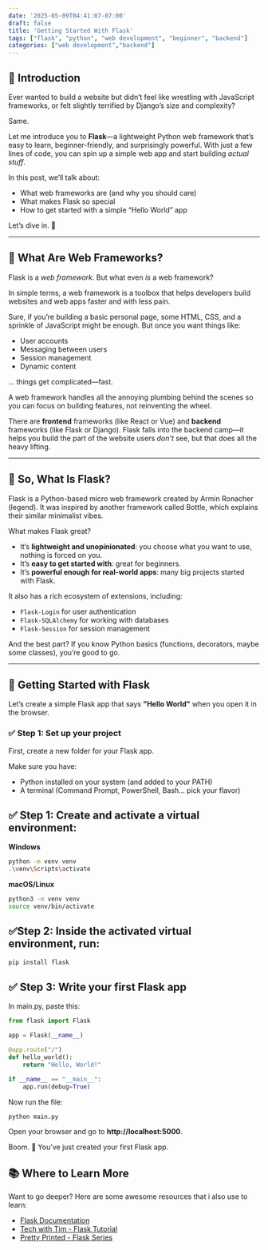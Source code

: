 ```yaml
---
date: '2025-05-09T04:41:07-07:00'
draft: false
title: 'Getting Started With Flask'
tags: ["flask", "python", "web development", "beginner", "backend"]
categories: ["web development","backend"]
---
```


## 👋 Introduction

Ever wanted to build a website but didn’t feel like wrestling with JavaScript frameworks, or felt slightly terrified by Django’s size and complexity?

Same.

Let me introduce you to **Flask**—a lightweight Python web framework that’s easy to learn, beginner-friendly, and surprisingly powerful. With just a few lines of code, you can spin up a simple web app and start building *actual stuff*.

In this post, we’ll talk about:
- What web frameworks are (and why you should care)
- What makes Flask so special
- How to get started with a simple “Hello World” app

Let’s dive in. 🐍

---

## 🤔 What Are Web Frameworks?

Flask is a *web framework*. But what even *is* a web framework?

In simple terms, a web framework is a toolbox that helps developers build websites and web apps faster and with less pain.

Sure, if you’re building a basic personal page, some HTML, CSS, and a sprinkle of JavaScript might be enough. But once you want things like:
- User accounts
- Messaging between users
- Session management
- Dynamic content

… things get complicated—fast.

A web framework handles all the annoying plumbing behind the scenes so you can focus on building features, not reinventing the wheel.

There are **frontend** frameworks (like React or Vue) and **backend** frameworks (like Flask or Django). Flask falls into the backend camp—it helps you build the part of the website users *don’t* see, but that does all the heavy lifting.

---

## 🧪 So, What Is Flask?

Flask is a Python-based micro web framework created by Armin Ronacher (legend). It was inspired by another framework called Bottle, which explains their similar minimalist vibes.

What makes Flask great?
- It’s **lightweight and unopinionated**: you choose what you want to use, nothing is forced on you.
- It’s **easy to get started with**: great for beginners.
- It’s **powerful enough for real-world apps**: many big projects started with Flask.

It also has a rich ecosystem of extensions, including:
- `Flask-Login` for user authentication
- `Flask-SQLAlchemy` for working with databases
- `Flask-Session` for session management

And the best part? If you know Python basics (functions, decorators, maybe some classes), you’re good to go.

---

## 🧰 Getting Started with Flask

Let’s create a simple Flask app that says **"Hello World"** when you open it in the browser.

### ✅ Step 1: Set up your project

First, create a new folder for your Flask app.

Make sure you have:
- Python installed on your system (and added to your PATH)
- A terminal (Command Prompt, PowerShell, Bash… pick your flavor)

## ✅ Step 1: Create and activate a virtual environment:

**Windows**
```bash
python -m venv venv
.\venv\Scripts\activate
```

**macOS/Linux**
```bash
python3 -m venv venv
source venv/bin/activate
```


## ✅Step 2: Inside the activated virtual environment, run:

```python
pip install flask
```

## ✅ Step 3: Write your first Flask app
In main.py, paste this:


```python
from flask import Flask

app = Flask(__name__)

@app.route("/")
def hello_world():
    return "Hello, World!"

if __name__ == "__main__":
    app.run(debug=True)
```

Now run the file:

```python
python main.py
```
Open your browser and go to **http://localhost:5000**.

Boom. 🎉 You’ve just created your first Flask app.

## 📚 Where to Learn More

Want to go deeper? Here are some awesome resources that i also use to learn:
- [Flask Documentation](https://flask.palletsprojects.com/)
- [Tech with Tim - Flask Tutorial](https://www.youtube.com/playlist?list=PLzMcBGfZo4-n4vJJybUVV3Un_NFS5EOgX)
- [Pretty Printed - Flask Series](https://www.youtube.com/c/PrettyPrintedTutorials)